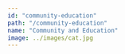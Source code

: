 ```yaml
---
id: "community-education"
path: "/community-education"
name: "Community and Education"
image: ../images/cat.jpg
---
```

